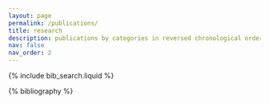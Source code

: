 ```yaml
---
layout: page
permalink: /publications/
title: research
description: publications by categories in reversed chronological order. generated by jekyll-scholar.
nav: false
nav_order: 2
---
```


<!-- _pages/publications.md -->

<!-- Bibsearch Feature -->

{% include bib_search.liquid %}

<div class="publications">

{% bibliography %}

</div>
